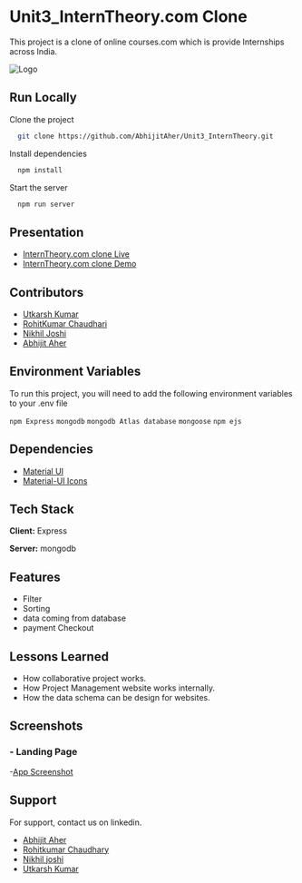 # Unit3_InternTheory.com Clone
This project is a clone of online courses.com which is provide Internships across India.

![Logo](https://assets.interntheory.com/creative/logo.png)

## Run Locally

Clone the project

```bash
  git clone https://github.com/AbhijitAher/Unit3_InternTheory.git
```

Install dependencies

```bash
  npm install
```

Start the server

```bash
  npm run server
```

  
## Presentation


   - [InternTheory.com clone Live](https://interntheoryclone.netlify.app/home.html)
   - [InternTheory.com clone Demo](https://github.com/AbhijitAher/Unit3_InternTheory.git)

## Contributors

- [Utkarsh Kumar](https://github.com/Utkarsh4970)
- [RohitKumar Chaudhari](https://github.com/rohitc437)
- [Nikhil Joshi](https://github.com/NikhilFSWD)
- [Abhijit Aher](https://github.com/AbhijitAher)

  
## Environment Variables

To run this project, you will need to add the following environment variables to your .env file



`npm Express`
`mongodb`
`mongodb Atlas database` 
`mongoose` 
`npm ejs` 
 




  
## Dependencies

 - [Material UI](https://material-ui.com/getting-started/installation/)
 - [Material-UI Icons](https://material-ui.com/components/icons/#icons)
 
  ## Tech Stack

**Client:** Express

**Server:** mongodb



## Features

- Filter
- Sorting
- data coming from database
- payment Checkout

  
## Lessons Learned

- How collaborative project works.
- How Project Management website works internally.
- How the data schema can be design for websites.
  
## Screenshots

### - Landing Page
-[App Screenshot](https://i.ibb.co/SXDZgGD/Intern-Theory-Hero-Img.jpg)



  
## Support

For support, contact us on linkedin.

  - [Abhijit Aher](https://www.linkedin.com/in/abhijitaher/)
  - [Rohitkumar Chaudhary](https://www.linkedin.com/in/rohitkumar-chaudhari-0160b9119/)
  - [Nikhil joshi](https://www.linkedin.com/in/nikhil-joshi-1941b01aa/)
  - [Utkarsh Kumar](https://www.linkedin.com/in/utkarsh-kumar-2ab1b1222/)
